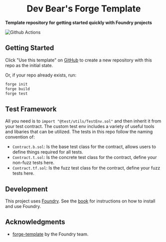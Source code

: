 # <h1 align="center"> Dev Bear's Forge Template </h1>

**Template repository for getting started quickly with Foundry projects**

![Github Actions](https://github.com/itsdevbear/foundry-template/workflows/CI/badge.svg)

## Getting Started

Click "Use this template" on [GitHub](https://github.com/itsdevbear/foundry-template) to create a new repository with this repo as the initial state.

Or, if your repo already exists, run:

```sh
forge init
forge build
forge test
```

## Test Framework

All you need is to `import "@test/utils/TestEnv.sol"` and then inherit it from your test contract. The custom test env includes a variety of useful tools and libaries that can be utilized. The tests in this repo follow the naming convention of:

- `Contract.b.sol`: Is the base test class for the contract, allows users to define things required for all tests.
- `Contract.t.sol`: Is the concrete test class for the contract, define your non-fuzz tests here.
- `Contract.tf.sol`: Is the fuzz test class for the contract, define your fuzz tests here.

## Development

This project uses [Foundry](https://getfoundry.sh). See the [book](https://book.getfoundry.sh/getting-started/installation.html) for instructions on how to install and use Foundry.

## Acknowledgments

- [forge-template](https://github.com/foundry-rs/forge-template) by the Foundry team.
